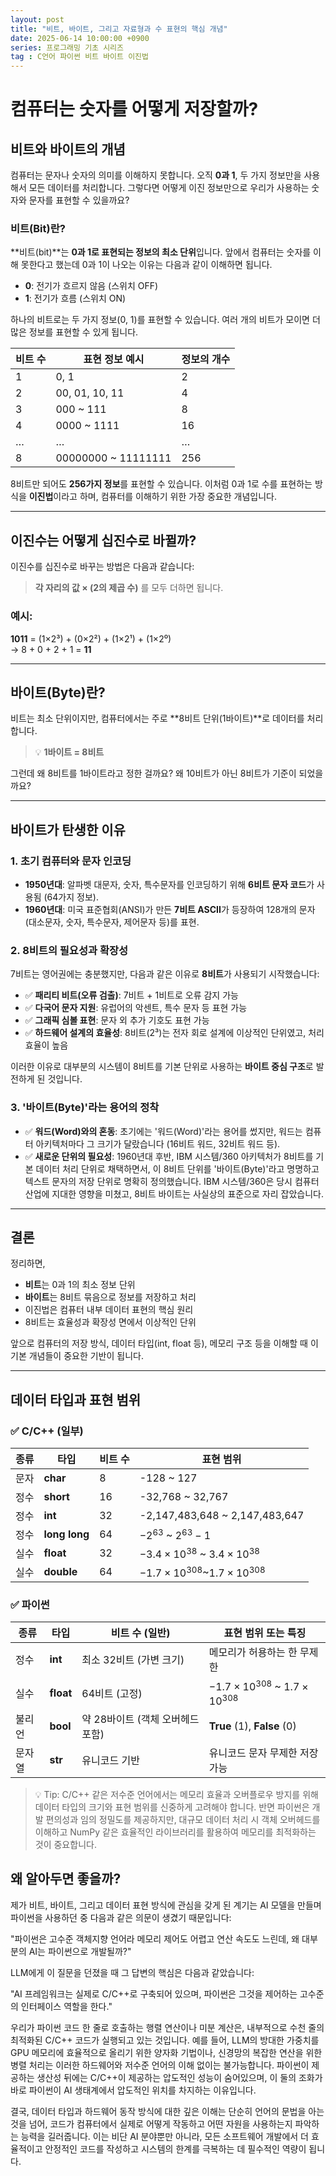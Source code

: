 ```yaml
---
layout: post
title: "비트, 바이트, 그리고 자료형과 수 표현의 핵심 개념"
date: 2025-06-14 10:00:00 +0900
series: 프로그래밍 기초 시리즈
tag : C언어 파이썬 비트 바이트 이진법
---
```


# 컴퓨터는 숫자를 어떻게 저장할까?

## 비트와 바이트의 개념

컴퓨터는 문자나 숫자의 의미를 이해하지 못합니다. 오직 **0과 1**, 두 가지 정보만을 사용해서 모든 데이터를 처리합니다. 그렇다면 어떻게 이진 정보만으로 우리가 사용하는 숫자와 문자를 표현할 수 있을까요?

### 비트(Bit)란?

**비트(bit)**는 **0과 1로 표현되는 정보의 최소 단위**입니다. 앞에서 컴퓨터는 숫자를 이해 못한다고 했는데 0과 1이 나오는 이유는 다음과 같이 이해하면 됩니다.  
- **0**: 전기가 흐르지 않음 (스위치 OFF)  
- **1**: 전기가 흐름 (스위치 ON)

하나의 비트로는 두 가지 정보(0, 1)를 표현할 수 있습니다. 여러 개의 비트가 모이면 더 많은 정보를 표현할 수 있게 됩니다.

| 비트 수 | 표현 정보 예시       | 정보의 개수 |
|---------|----------------------|-------------|
| 1       | 0, 1                 | 2           |
| 2       | 00, 01, 10, 11       | 4           |
| 3       | 000 ~ 111            | 8           |
| 4       | 0000 ~ 1111          | 16          |
| …       | …                    | …           |
| 8       | 00000000 ~ 11111111  | 256         |

8비트만 되어도 **256가지 정보**를 표현할 수 있습니다. 이처럼 0과 1로 수를 표현하는 방식을 **이진법**이라고 하며, 컴퓨터를 이해하기 위한 가장 중요한 개념입니다.

---

## 이진수는 어떻게 십진수로 바뀔까?

이진수를 십진수로 바꾸는 방법은 다음과 같습니다:

> **각 자리의 값 × (2의 제곱 수)** 를 모두 더하면 됩니다.

### 예시:
**1011** = (1×2³) + (0×2²) + (1×2¹) + (1×2⁰)  
→ 8 + 0 + 2 + 1 = **11**

---

## 바이트(Byte)란?

비트는 최소 단위이지만, 컴퓨터에서는 주로 **8비트 단위(1바이트)**로 데이터를 처리합니다.

> 💡 **1바이트 = 8비트**

그런데 왜 8비트를 1바이트라고 정한 걸까요? 왜 10비트가 아닌 8비트가 기준이 되었을까요?

---

## 바이트가 탄생한 이유

### 1. 초기 컴퓨터와 문자 인코딩

- **1950년대**: 알파벳 대문자, 숫자, 특수문자를 인코딩하기 위해 **6비트 문자 코드**가 사용됨 (64가지 정보).
- **1960년대**: 미국 표준협회(ANSI)가 만든 **7비트 ASCII**가 등장하여 128개의 문자(대소문자, 숫자, 특수문자, 제어문자 등)를 표현.

### 2. 8비트의 필요성과 확장성

7비트는 영어권에는 충분했지만, 다음과 같은 이유로 **8비트**가 사용되기 시작했습니다:

- ✅ **패리티 비트(오류 검출)**: 7비트 + 1비트로 오류 감지 가능
- ✅ **다국어 문자 지원**: 유럽어의 악센트, 특수 문자 등 표현 가능
- ✅ **그래픽 심볼 표현**: 문자 외 추가 기호도 표현 가능
- ✅ **하드웨어 설계의 효율성**: 8비트(2³)는 전자 회로 설계에 이상적인 단위였고, 처리 효율이 높음

이러한 이유로 대부분의 시스템이 8비트를 기본 단위로 사용하는 **바이트 중심 구조**로 발전하게 된 것입니다.

### 3. '바이트(Byte)'라는 용어의 정착
- ✅ **워드(Word)와의 혼동**: 초기에는 '워드(Word)'라는 용어를 썼지만, 워드는 컴퓨터 아키텍처마다 그 크기가 달랐습니다 (16비트 워드, 32비트 워드 등).
- ✅ **새로운 단위의 필요성**: 1960년대 후반, IBM 시스템/360 아키텍처가 8비트를 기본 데이터 처리 단위로 채택하면서, 이 8비트 단위를 '바이트(Byte)'라고 명명하고 텍스트 문자의 저장 단위로 명확히 정의했습니다. IBM 시스템/360은 당시 컴퓨터 산업에 지대한 영향을 미쳤고, 8비트 바이트는 사실상의 표준으로 자리 잡았습니다.

---

## 결론

정리하면,

- **비트**는 0과 1의 최소 정보 단위
- **바이트**는 8비트 묶음으로 정보를 저장하고 처리
- 이진법은 컴퓨터 내부 데이터 표현의 핵심 원리
- 8비트는 효율성과 확장성 면에서 이상적인 단위

앞으로 컴퓨터의 저장 방식, 데이터 타입(int, float 등), 메모리 구조 등을 이해할 때 이 기본 개념들이 중요한 기반이 됩니다.


---

## 데이터 타입과 표현 범위

### ✅ C/C++ (일부)

| 종류 | 타입       | 비트 수 | 표현 범위                 |
|------|------------|---------|----------------------------|
| 문자 | **char**     | 8       | -128 ~ 127                |
| 정수 | **short**    | 16      | -32,768 ~ 32,767          |
| 정수 | **int**      | 32      | -2,147,483,648 ~ 2,147,483,647 |
| 정수 | **long long** | 64      | $-2^{63}$ ~ $2^{63}-1$                  |
| 실수 | **float**    | 32      | $-3.4 × 10^{38}$ ~ $3.4 × 10^{38}$                  |
| 실수 | **double**   | 64      | $-1.7 × 10^{308}$~$1.7 × 10^{308}$                |




### ✅ 파이썬
| 종류  | 타입      | 비트 수 (일반)            | 표현 범위 또는 특징                               |
| --- | ------- | -------------------- | ----------------------------------------- |
| 정수  | **int**   | 최소 32비트 (가변 크기)      | 메모리가 허용하는 한 무제한                           |
| 실수  | **float** | 64비트 (고정)            | $-1.7 × 10^{308}$ ~ $1.7 × 10^{308}$ |
| 불리언 | **bool**  | 약 28바이트 (객체 오버헤드 포함) | **True** (1), **False** (0)                   |
| 문자열 | **str**   | 유니코드 기반              | 유니코드 문자 무제한 저장 가능                         |



> 💡 Tip: C/C++ 같은 저수준 언어에서는 메모리 효율과 오버플로우 방지를 위해 데이터 타입의 크기와 표현 범위를 신중하게 고려해야 합니다. 반면 파이썬은 개발 편의성과 임의 정밀도를 제공하지만, 대규모 데이터 처리 시 객체 오버헤드를 이해하고 NumPy 같은 효율적인 라이브러리를 활용하여 메모리를 최적화하는 것이 중요합니다.

## 왜 알아두면 좋을까?
제가 비트, 바이트, 그리고 데이터 표현 방식에 관심을 갖게 된 계기는 AI 모델을 만들며 파이썬을 사용하던 중 다음과 같은 의문이 생겼기 때문입니다:

"파이썬은 고수준 객체지향 언어라 메모리 제어도 어렵고 연산 속도도 느린데, 왜 대부분의 AI는 파이썬으로 개발될까?"

LLM에게 이 질문을 던졌을 때 그 답변의 핵심은 다음과 같았습니다:

"AI 프레임워크는 실제로 C/C++로 구축되어 있으며, 파이썬은 그것을 제어하는 고수준의 인터페이스 역할을 한다."

우리가 파이썬 코드 한 줄로 호출하는 행렬 연산이나 미분 계산은, 내부적으로 수천 줄의 최적화된 C/C++ 코드가 실행되고 있는 것입니다. 예를 들어, LLM의 방대한 가중치를 GPU 메모리에 효율적으로 올리기 위한 양자화 기법이나, 신경망의 복잡한 연산을 위한 병렬 처리는 이러한 하드웨어와 저수준 언어의 이해 없이는 불가능합니다. 파이썬이 제공하는 생산성 뒤에는 C/C++이 제공하는 압도적인 성능이 숨어있으며, 이 둘의 조화가 바로 파이썬이 AI 생태계에서 압도적인 위치를 차지하는 이유입니다.

결국, 데이터 타입과 하드웨어 동작 방식에 대한 깊은 이해는 단순히 언어의 문법을 아는 것을 넘어, 코드가 컴퓨터에서 실제로 어떻게 작동하고 어떤 자원을 사용하는지 파악하는 능력을 길러줍니다. 이는 비단 AI 분야뿐만 아니라, 모든 소프트웨어 개발에서 더 효율적이고 안정적인 코드를 작성하고 시스템의 한계를 극복하는 데 필수적인 역량이 됩니다.
